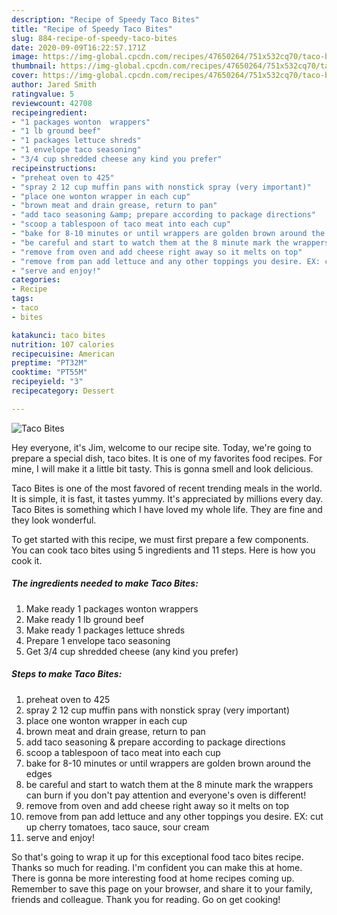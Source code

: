 ```yaml
---
description: "Recipe of Speedy Taco Bites"
title: "Recipe of Speedy Taco Bites"
slug: 884-recipe-of-speedy-taco-bites
date: 2020-09-09T16:22:57.171Z
image: https://img-global.cpcdn.com/recipes/47650264/751x532cq70/taco-bites-recipe-main-photo.jpg
thumbnail: https://img-global.cpcdn.com/recipes/47650264/751x532cq70/taco-bites-recipe-main-photo.jpg
cover: https://img-global.cpcdn.com/recipes/47650264/751x532cq70/taco-bites-recipe-main-photo.jpg
author: Jared Smith
ratingvalue: 5
reviewcount: 42708
recipeingredient:
- "1 packages wonton  wrappers"
- "1 lb ground beef"
- "1 packages lettuce shreds"
- "1 envelope taco seasoning"
- "3/4 cup shredded cheese any kind you prefer"
recipeinstructions:
- "preheat oven to 425"
- "spray 2 12 cup muffin pans with nonstick spray (very important)"
- "place one wonton wrapper in each cup"
- "brown meat and drain grease, return to pan"
- "add taco seasoning &amp; prepare according to package directions"
- "scoop a tablespoon of taco meat into each cup"
- "bake for 8-10 minutes or until wrappers are golden brown around the edges"
- "be careful and start to watch them at the 8 minute mark the wrappers can burn if you don&#39;t pay attention and  everyone&#39;s oven is different!"
- "remove from oven and add cheese right away so it melts on top"
- "remove from pan add lettuce and any other toppings you desire. EX: cut up cherry tomatoes, taco sauce, sour cream"
- "serve and enjoy!"
categories:
- Recipe
tags:
- taco
- bites

katakunci: taco bites 
nutrition: 107 calories
recipecuisine: American
preptime: "PT32M"
cooktime: "PT55M"
recipeyield: "3"
recipecategory: Dessert

---
```



![Taco Bites](https://img-global.cpcdn.com/recipes/47650264/751x532cq70/taco-bites-recipe-main-photo.jpg)

Hey everyone, it's Jim, welcome to our recipe site. Today, we're going to prepare a special dish, taco bites. It is one of my favorites food recipes. For mine, I will make it a little bit tasty. This is gonna smell and look delicious.



Taco Bites is one of the most favored of recent trending meals in the world. It is simple, it is fast, it tastes yummy. It's appreciated by millions every day. Taco Bites is something which I have loved my whole life. They are fine and they look wonderful.


To get started with this recipe, we must first prepare a few components. You can cook taco bites using 5 ingredients and 11 steps. Here is how you cook it.

<!--inarticleads1-->

##### The ingredients needed to make Taco Bites:

1. Make ready 1 packages wonton  wrappers
1. Make ready 1 lb ground beef
1. Make ready 1 packages lettuce shreds
1. Prepare 1 envelope taco seasoning
1. Get 3/4 cup shredded cheese (any kind you prefer)




<!--inarticleads2-->

##### Steps to make Taco Bites:

1. preheat oven to 425
1. spray 2 12 cup muffin pans with nonstick spray (very important)
1. place one wonton wrapper in each cup
1. brown meat and drain grease, return to pan
1. add taco seasoning &amp; prepare according to package directions
1. scoop a tablespoon of taco meat into each cup
1. bake for 8-10 minutes or until wrappers are golden brown around the edges
1. be careful and start to watch them at the 8 minute mark the wrappers can burn if you don&#39;t pay attention and  everyone&#39;s oven is different!
1. remove from oven and add cheese right away so it melts on top
1. remove from pan add lettuce and any other toppings you desire. EX: cut up cherry tomatoes, taco sauce, sour cream
1. serve and enjoy!




So that's going to wrap it up for this exceptional food taco bites recipe. Thanks so much for reading. I'm confident you can make this at home. There is gonna be more interesting food at home recipes coming up. Remember to save this page on your browser, and share it to your family, friends and colleague. Thank you for reading. Go on get cooking!
